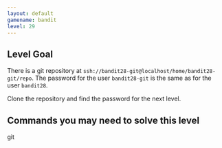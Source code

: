 ```yaml
---
layout: default
gamename: bandit
level: 29
---
```

Level Goal
----------
There is a git repository at `ssh://bandit28-git@localhost/home/bandit28-git/repo`. The password for the user `bandit28-git` is the same as for the user `bandit28`.

Clone the repository and find the password for the next level.


Commands you may need to solve this level
-----------------------------------------
git


